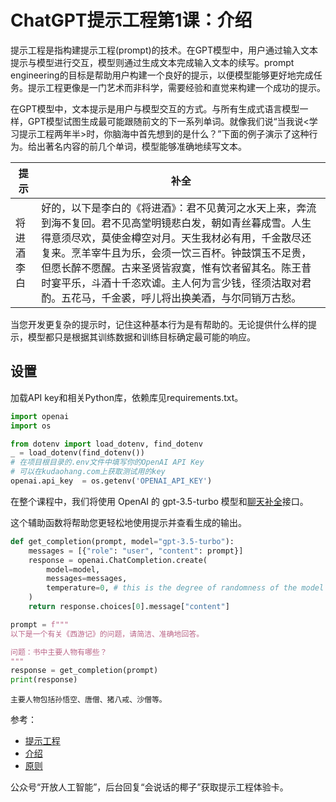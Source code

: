 # ChatGPT提示工程第1课：介绍

提示工程是指构建提示工程(prompt)的技术。在GPT模型中，用户通过输入文本提示与模型进行交互，模型则通过生成文本完成输入文本的续写。prompt engineering的目标是帮助用户构建一个良好的提示，以便模型能够更好地完成任务。提示工程更像是一门艺术而非科学，需要经验和直觉来构建一个成功的提示。

在GPT模型中，文本提示是用户与模型交互的方式。与所有生成式语言模型一样，GPT模型试图生成最可能跟随前文的下一系列单词。就像我们说“当我说<学习提示工程两年半>时，你脑海中首先想到的是什么？”下面的例子演示了这种行为。给出著名内容的前几个单词，模型能够准确地续写文本。

| 提示 | 补全 |
| --- | --- |
| 将进酒 李白 |  好的，以下是李白的《将进酒》：君不见黄河之水天上来，奔流到海不复回。君不见高堂明镜悲白发，朝如青丝暮成雪。人生得意须尽欢，莫使金樽空对月。天生我材必有用，千金散尽还复来。烹羊宰牛且为乐，会须一饮三百杯。钟鼓馔玉不足贵，但愿长醉不愿醒。古来圣贤皆寂寞，惟有饮者留其名。陈王昔时宴平乐，斗酒十千恣欢谑。主人何为言少钱，径须沽取对君酌。五花马，千金裘，呼儿将出换美酒，与尔同销万古愁。|

当您开发更复杂的提示时，记住这种基本行为是有帮助的。无论提供什么样的提示，模型都只是根据其训练数据和训练目标确定最可能的响应。

## 设置
加载API key和相关Python库，依赖库见requirements.txt。


```python
import openai
import os

from dotenv import load_dotenv, find_dotenv
_ = load_dotenv(find_dotenv())
# 在项目根目录的.env文件中填写你的OpenAI API Key
# 可以在kudaohang.com上获取测试用的key
openai.api_key  = os.getenv('OPENAI_API_KEY')
```

在整个课程中，我们将使用 OpenAI 的 gpt-3.5-turbo 模型和[聊天补全](https://platform.openai.com/docs/guides/chat)接口。

这个辅助函数将帮助您更轻松地使用提示并查看生成的输出。


```python
def get_completion(prompt, model="gpt-3.5-turbo"):
    messages = [{"role": "user", "content": prompt}]
    response = openai.ChatCompletion.create(
        model=model,
        messages=messages,
        temperature=0, # this is the degree of randomness of the model's output
    )
    return response.choices[0].message["content"]
```


```python
prompt = f"""
以下是一个有关《西游记》的问题，请简洁、准确地回答。

问题：书中主要人物有哪些？
"""
response = get_completion(prompt)
print(response)
```

    主要人物包括孙悟空、唐僧、猪八戒、沙僧等。
    

参考：
- [提示工程](https://learn.microsoft.com/en-us/azure/cognitive-services/openai/concepts/prompt-engineering)
- [介绍](https://learn.deeplearning.ai/chatgpt-prompt-eng/lesson/1/introduction)
- [原则](https://learn.deeplearning.ai/chatgpt-prompt-eng/lesson/2/guidelines)

公众号“开放人工智能”，后台回复“会说话的椰子”获取提示工程体验卡。
